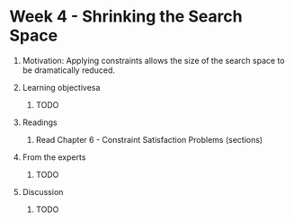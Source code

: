 # Week 4 - Shrinking the Search Space

1. Motivation: Applying constraints allows the size of the search space to be dramatically reduced.

1. Learning objectivesa

    1. TODO 

1. Readings
    1.  Read Chapter 6 - Constraint Satisfaction Problems (sections)

1. From the experts

    1.  TODO

1. Discussion

    1. TODO  
